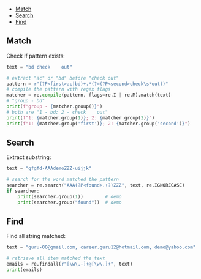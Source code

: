 
- [Match](#match)
- [Search](#search)
- [Find](#find)


## Match
Check if pattern exists:
```py
text = "bd check    out"

# extract "ac" or "bd" before "check out"
pattern = r"(?P<first>ac|bd)+.*(?=(?P<second>check\s*out))"
# compile the pattern with regex flags
matcher = re.compile(pattern, flags=re.I | re.M).match(text)
# "group - bd"
print(f"group - {matcher.group()}")
# both are "1 - bd; 2 - check    out"
print(f"1: {matcher.group(1)}; 2: {matcher.group(2)}")
print(f"1: {matcher.group('first')}; 2: {matcher.group('second')}")
```


## Search
Extract substring:
```py
text = "gfgfd-AAAdemoZZZ-uijjk"

# search for the word matched the pattern
searcher = re.search("AAA(?P<found>.+?)ZZZ", text, re.IGNORECASE)
if searcher:
    print(searcher.group(1))        # demo
    print(searcher.group("found"))  # demo
```


## Find
Find all string matched:
```py
text = "guru-00@gmail.com, career.guru12@hotmail.com, demo@yahoo.com"

# retrieve all item matched the text
emails = re.findall(r"[\w\.-]+@[\w\.]+", text)
print(emails)
```
